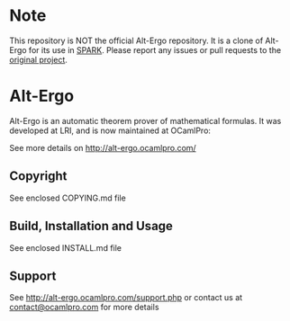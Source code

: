 Note
====

This repository is NOT the official Alt-Ergo repository. It is a clone of
Alt-Ergo for its use in [SPARK](https://github.com/adacore/spark2014). Please
report any issues or pull requests to the [original
project](http://alt-ergo.ocamlpro.com/).

# Alt-Ergo

Alt-Ergo is an automatic theorem prover of mathematical formulas. It
was developed at LRI, and is now maintained at OCamlPro:

See more details on http://alt-ergo.ocamlpro.com/


## Copyright

See enclosed COPYING.md file


## Build, Installation and Usage

See enclosed INSTALL.md file


## Support

See http://alt-ergo.ocamlpro.com/support.php or contact us at
contact@ocamlpro.com for more details
